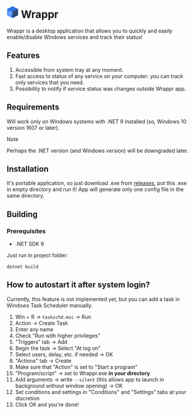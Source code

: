 ﻿# <img src="src/Resources/logo64.png" style="width: 32px; height: 32px" alt="Wrappr logo"> Wrappr

Wrappr is a desktop application that allows you to quickly and easily enable/disable Windows services and track their status!

## Features

1. Accessible from system tray at any moment.
2. Fast access to status of any service on your computer: you can track only services that you need.
3. Possibility to notify if service status was changes outside Wrappr app.

## Requirements

Will work only on Windows systems with .NET 9 installed (so, Windows 10 version 1607 or later).

> [!NOTE]
> Perhaps the .NET version (and Windows version) will be downgraded later.

## Installation

It's portable application, so just download .exe from [releases](https://github.com/prmncr/Wrappr/releases),
put this .exe in empty directory and run it! App will generate only one config file in the same directory.

## Building

### Prerequisites
- .NET SDK 9

Just run in project folder:
```shell
dotnet build
```

## How to autostart it after system login?

Currently, this feature is not implemented yet, but you can add a task in Windows Task Scheduler manually.
1. Win + R -> `taskschd.msc` -> Run
2. Action -> Create Task
3. Enter any name
4. Check "Run with higher privileges"
5. "Triggers" tab -> Add
6. Begin the task -> Select "At log on"
7. Select users, delay, etc. if needed -> OK
8. "Actions" tab -> Create
9. Make sure that "Action" is set to "Start a program"
10. "Program/script" -> set to Wrappr.exe **in your directory**
11. Add arguments -> write `--silent` (this allows app to launch in background without window opening) -> OK
12. Set conditions and settings in "Conditions" and "Settings" tabs at your discretion
13. Click OK and you're done!